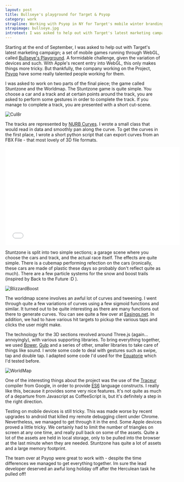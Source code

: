 ```yaml
---
layout: post
title: Bullseye's playground for Target & Psyop
category: work
strapline: Working with Psyop in NY for Target's mobile winter branding
strapimage: bullseye.jpg
introtext: I was asked to help out with Target's latest marketing campaign; a set of mobile games running through WebGL, called [Bullseye's Playground](http://www.bullseyesplayground.com/desktop)
---
```


Starting at the end of September, I was asked to help out with Target's latest marketing campaign; a set of mobile games running through WebGL, called [Bullseye's Playground](http://www.bullseyesplayground.com/desktop). A formidable challenge, given the variation of devices and such. With Apple's recent entry into WebGL, this only makes things more tricky. But thankfully, the company working on the Project, [Psyop](http://www.psyop.tv) have some really talented people working for them.

I was asked to work on two parts of the final piece; the game called Stuntzone and the Worldmap. The Stuntzone game is quite simple. You choose a car and a track and at certain points around the track, you are asked to perform some gestures in order to complete the track. If you manage to complete a track, you are presented with a short cut-scene.

![Cul8r](https://farm8.staticflickr.com/7524/15979186906_11c0d4d6ef.jpg)

The tracks are represented by [NURB Curves](http://en.wikipedia.org/wiki/Non-uniform_rational_B-spline). I wrote a small class that would read in data and smoothly pan along the curve. To get the curves in the first place, I wrote a short python script that can export curves from an FBX File - that most lovely of 3D file formats. 

<iframe width="560" height="315" src="//www.youtube.com/embed/WhmlBz1ro0M" frameborder="0" allowfullscreen></iframe>

Stuntzone is split into two simple sections; a garage scene where you choose the cars and track, and the actual race itself. The effects are quite simple. There is a cubemap performing refection on the cars (ironically, these cars are made of plastic these days so probably don't reflect quite as much). There are a few particle systems for the snow and boost trails (inspired by Back to the Future :D ). 

![BlizzardBoost](https://farm8.staticflickr.com/7478/15979186836_dc37fdc41f.jpg)

The worldmap scene involves an awful lot of curves and tweening. I went through quite a few variations of curves using a few sigmoid functions and similar. It turned out to be quite interesting as there are many functions out there to generate curves. You can see quite a few over at [Easings.net](http://easings.net). In addition, we had to have various hit targets to pickup the various taps and clicks the user might make.

The technology for the 3D sections revolved around Three.js (again... annoyingly), with various supporting libraries. To bring everything together, we used [Bower](http://bower.io), [Gulp](http://gulpjs.com) and a series of other, smaller libraries to take care of things like sound. I wrote some code to deal with gestures such as swipe, tap and double tap. I adapted some code I'd used for the [Equatorie](https://www.section9.co.uk/posts/2014-05-28-Equatorie.html) which I'd tested before. 

![WorldMap](https://farm8.staticflickr.com/7563/15819211157_1c7de9fc32.jpg)

One of the interesting things about the project was the use of the [Traceur](https://github.com/google/traceur-compiler) compiler from Google, in order to provide [ES6](http://people.mozilla.org/%7Ejorendorff/es6-draft.html) language constructs. I really like this, because it provides some very nice features. It's not quite as much of a departure from Javascript as CoffeeScript is, but it's definitely a step in the right direction. 

Testing on mobile devices is still tricky. This was made worse by recent upgrades to android that killed my remote debugging client under Chrome. Nevertheless, we managed to get through it in the end. Some Apple devices proved a little tricky. We certainly had to limit the number of triangles on screen at any one time, and really pull back on some of the assets. Quite a lot of the assets are held in local storage, only to be pulled into the browser at the last minute when they are needed. Stuntzone has quite a lot of assets and a large memory footprint.

The team over at Psyop were great to work with - despite the time differences we managed to get everything together. Im sure the lead developer deserved an awful long holiday off after the Herculean task he pulled off!
